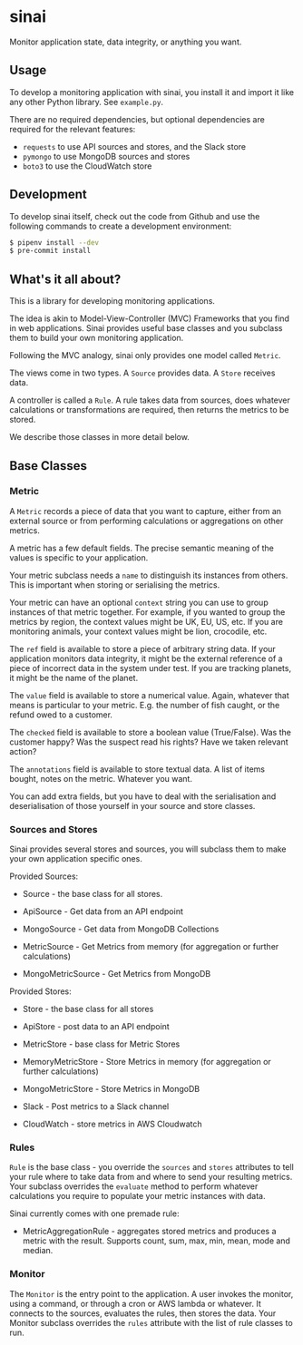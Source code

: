 # sinai

Monitor application state, data integrity, or anything you want.

## Usage

To develop a monitoring application with sinai, you install it and import it like any other Python library. See `example.py`.

There are no required dependencies, but optional dependencies are required for the relevant features:

* `requests` to use API sources and stores, and the Slack store
* `pymongo` to use MongoDB sources and stores
* `boto3` to use the CloudWatch store

## Development

To develop sinai itself, check out the code from Github and use the following commands to create a development environment:

```bash
$ pipenv install --dev
$ pre-commit install
```

## What's it all about?

This is a library for developing monitoring applications. 

The idea is akin to Model-View-Controller (MVC) Frameworks that you find in web applications. Sinai provides useful base classes and you subclass them to build your own monitoring application.

Following the MVC analogy, sinai only provides one model called `Metric`.

The views come in two types. A `Source` provides data. A `Store` receives data.

A controller is called a `Rule`. A rule takes data from sources, does whatever calculations or transformations are required, then returns the metrics to be stored.

We describe those classes in more detail below.

## Base Classes

### Metric

A `Metric` records a piece of data that you want to capture, either from an external source or from performing calculations or aggregations on other metrics.

A metric has a few default fields. The precise semantic meaning of the values is specific to your application.

Your metric subclass needs a `name` to distinguish its instances from others. This is important when storing or serialising the metrics.

Your metric can have an optional `context` string you can use to group instances of that metric together. For example, if you wanted to group the metrics by region, the context values might be UK, EU, US, etc. If you are monitoring animals, your context values might be lion, crocodile, etc.

The `ref` field is available to store a piece of arbitrary string data. If your application monitors data integrity, it might be the external reference of a piece of incorrect data in the system under test. If you are tracking planets, it might be the name of the planet.

The `value` field is available to store a numerical value. Again, whatever that means is particular to your metric. E.g. the number of fish caught, or the refund owed to a customer.

The `checked` field is available to store a boolean value (True/False). Was the customer happy? Was the suspect read his rights? Have we taken relevant action? 

The `annotations` field is available to store textual data. A list of items bought, notes on the metric. Whatever you want.

You can add extra fields, but you have to deal with the serialisation and deserialisation of those yourself in your source and store classes. 

### Sources and Stores

Sinai provides several stores and sources, you will subclass them to make your own application specific ones.

Provided Sources:

* Source - the base class for all stores.

* ApiSource - Get data from an API endpoint

* MongoSource - Get data from MongoDB Collections

* MetricSource - Get Metrics from memory (for aggregation or further calculations) 

* MongoMetricSource - Get Metrics from MongoDB

Provided Stores:

* Store - the base class for all stores

* ApiStore - post data to an API endpoint

* MetricStore - base class for Metric Stores

* MemoryMetricStore - Store Metrics in memory (for aggregation or further calculations) 

* MongoMetricStore - Store Metrics in MongoDB

* Slack - Post metrics to a Slack channel

* CloudWatch - store metrics in AWS Cloudwatch

### Rules

`Rule` is the base class - you override the `sources` and `stores` attributes to tell your rule where to take data from and where to send your resulting metrics. Your subclass overrides the `evaluate` method to perform whatever calculations you require to populate your metric instances with data.

Sinai currently comes with one premade rule:

* MetricAggregationRule - aggregates stored metrics and produces a metric with the result. Supports count, sum, max, min, mean, mode and median.

### Monitor

The `Monitor` is the entry point to the application. A user invokes the monitor, using a command, or through a cron or AWS lambda or whatever. It connects to the sources, evaluates the rules, then stores the data. Your Monitor subclass overrides the `rules` attribute with the list of rule classes to run.
